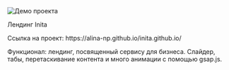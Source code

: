 <img src="https://i.ibb.co/M8j4TfF/Screenshot-20250109-150933.png" alt="Демо проекта">
<p>Лендинг Inita</p>
<p>Ссылка на проект: https://alina-np.github.io/inita.github.io/ </p>
<p>Функционал: лендинг, посвященный сервису для бизнеса. Слайдер, табы, перетаскивание контента и много анимации с помощью gsap.js.</p>
